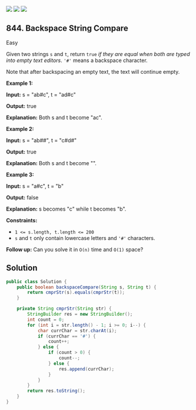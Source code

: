[![](https://img.shields.io/github/stars/javadev/LeetCode-in-Java?label=Stars&style=flat-square)](https://github.com/javadev/LeetCode-in-Java)
[![](https://img.shields.io/github/forks/javadev/LeetCode-in-Java?label=Fork%20me%20on%20GitHub%20&style=flat-square)](https://github.com/javadev/LeetCode-in-Java/fork)
[![](https://img.shields.io/badge/-LeetCode%20in%20Kotlin-blue?style=flat-square)](https://github.com/javadev/LeetCode-in-Kotlin)

## 844\. Backspace String Compare

Easy

Given two strings `s` and `t`, return `true` _if they are equal when both are typed into empty text editors_. `'#'` means a backspace character.

Note that after backspacing an empty text, the text will continue empty.

**Example 1:**

**Input:** s = "ab#c", t = "ad#c"

**Output:** true

**Explanation:** Both s and t become "ac".

**Example 2:**

**Input:** s = "ab##", t = "c#d#"

**Output:** true

**Explanation:** Both s and t become "".

**Example 3:**

**Input:** s = "a#c", t = "b"

**Output:** false

**Explanation:** s becomes "c" while t becomes "b".

**Constraints:**

*   `1 <= s.length, t.length <= 200`
*   `s` and `t` only contain lowercase letters and `'#'` characters.

**Follow up:** Can you solve it in `O(n)` time and `O(1)` space?

## Solution

```java
public class Solution {
    public boolean backspaceCompare(String s, String t) {
        return cmprStr(s).equals(cmprStr(t));
    }

    private String cmprStr(String str) {
        StringBuilder res = new StringBuilder();
        int count = 0;
        for (int i = str.length() - 1; i >= 0; i--) {
            char currChar = str.charAt(i);
            if (currChar == '#') {
                count++;
            } else {
                if (count > 0) {
                    count--;
                } else {
                    res.append(currChar);
                }
            }
        }
        return res.toString();
    }
}
```